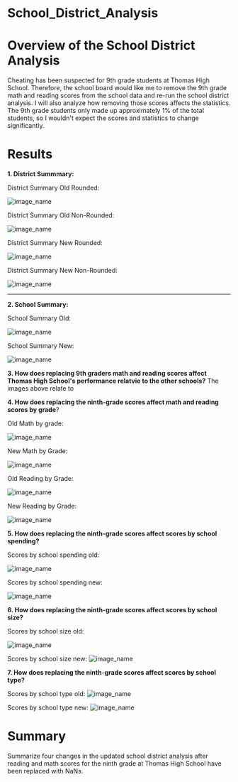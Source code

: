 # School_District_Analysis
# Overview of the School District Analysis
Cheating has been suspected for 9th grade students at Thomas High School.  Therefore, the school board would like me to remove the 9th grade math and reading scores from the school data and re-run the school district analysis.  I will also analyze how removing those scores affects the statistics.  The 9th grade students only made up approximately 1% of the total students, so I wouldn't expect the scores and statistics to change significantly.  

# Results

**1.  District Summmary:**

District Summary Old Rounded:

![image_name](https://github.com/jessicameyer23/School_District_Analysis/blob/main/Challenge%204%20Images/old%20district%20summary%20picture%20rounded..png)

District Summary Old Non-Rounded:

![image_name](https://github.com/jessicameyer23/School_District_Analysis/blob/main/Challenge%204%20Images/Old%20District%20Summary%20picture%20detailed.png)

District Summary New Rounded:

![image_name](https://github.com/jessicameyer23/School_District_Analysis/blob/main/Challenge%204%20Images/new%20district%20summary%20rounded.png)

District Summary New Non-Rounded:

![image_name](https://github.com/jessicameyer23/School_District_Analysis/blob/main/Challenge%204%20Images/new%20district%20summary%20detailed.png)

****
**2.  School Summary:**

School Summary Old:

![image_name](https://github.com/jessicameyer23/School_District_Analysis/blob/main/Challenge%204%20Images/old%20school%20summary.png)

School Summary New:

![image_name](https://github.com/jessicameyer23/School_District_Analysis/blob/main/Challenge%204%20Images/new%20school%20summary.png)


**3.  How does replacing 9th graders math and reading scores affect Thomas High School's performance relatvie to the other schools?**
The images above relate to 




**4.  How does replacing the ninth-grade scores affect math and reading scores by grade**?

Old Math by grade:

![image_name](https://github.com/jessicameyer23/School_District_Analysis/blob/main/Challenge%204%20Images/old%20math%20by%20grade.png)


New Math by Grade:

![image_name](https://github.com/jessicameyer23/School_District_Analysis/blob/main/Challenge%204%20Images/new%20math%20by%20grade.png)

Old Reading by Grade:

![image_name](https://github.com/jessicameyer23/School_District_Analysis/blob/main/Challenge%204%20Images/old%20reading%20by%20grade.png)


New Reading by Grade:  

![image_name](https://github.com/jessicameyer23/School_District_Analysis/blob/main/Challenge%204%20Images/new%20reading%20by%20grade.png)


**5.  How does replacing the ninth-grade scores affect scores by school spending?**

Scores by school spending old:

![image_name](https://github.com/jessicameyer23/School_District_Analysis/blob/main/Challenge%204%20Images/old%20scores%20by%20spending.png)

Scores by school spending new:

![image_name](https://github.com/jessicameyer23/School_District_Analysis/blob/main/Challenge%204%20Images/new%20scores%20by%20spending.png)







**6.  How does replacing the ninth-grade scores affect scores by school size?**

Scores by school size old:

![image_name](https://github.com/jessicameyer23/School_District_Analysis/blob/main/Challenge%204%20Images/old%20scores%20by%20size.png)

Scores by school size new:
![image_name](https://github.com/jessicameyer23/School_District_Analysis/blob/main/Challenge%204%20Images/new%20scores%20by%20size.png)











**7.  How does replacing the ninth-grade scores affect scores by school type?**


Scores by school type old:
![image_name](https://github.com/jessicameyer23/School_District_Analysis/blob/main/Challenge%204%20Images/old%20scores%20by%20school%20type.png)


Scores by school type new:
![image_name](https://github.com/jessicameyer23/School_District_Analysis/blob/main/Challenge%204%20Images/new%20scores%20by%20school%20type.png)






# Summary

Summarize four changes in the updated school district analysis after reading and math scores for the ninth grade at Thomas High School have been replaced with NaNs.

